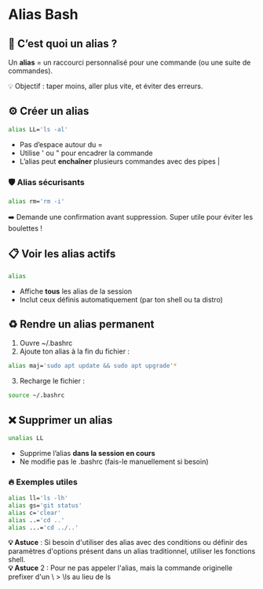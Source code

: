 # Alias Bash

## **🧠 C’est quoi un alias ?**

Un **alias** = un raccourci personnalisé pour une commande (ou une suite de commandes).

💡 Objectif : taper moins, aller plus vite, et éviter des erreurs.

## **⚙️ Créer un alias**
```bash
alias LL='ls -al'
```

- Pas d’espace autour du =
- Utilise ' ou " pour encadrer la commande
- L’alias peut **enchaîner** plusieurs commandes avec des pipes |



### **🛡️ Alias sécurisants**
```bash
alias rm='rm -i'
```
➡️ Demande une confirmation avant suppression. Super utile pour éviter les boulettes !



## **📋 Voir les alias actifs**
```bash
alias
```
- Affiche **tous** les alias de la session
- Inclut ceux définis automatiquement (par ton shell ou ta distro)



## **♻️ Rendre un alias permanent**

1.  Ouvre ~/.bashrc
2.  Ajoute ton alias à la fin du fichier :
```bash
alias maj='sudo apt update && sudo apt upgrade'*
```
3.  Recharge le fichier :
```bash
source ~/.bashrc
```


## **❌ Supprimer un alias**
```bash
unalias LL
```

- Supprime l’alias **dans la session en cours**
- Ne modifie pas le .bashrc (fais-le manuellement si besoin)

### **🔥 Exemples utiles**
```bash
alias ll='ls -lh'  
alias gs='git status'  
alias c='clear'  
alias ..='cd ..'  
alias ...='cd ../..'
```

**💡 Astuce** : Si besoin d'utiliser des alias avec des conditions ou définir des paramètres d'options présent dans un alias traditionnel, utiliser les fonctions shell.  
**💡 Astuce** 2 : Pour ne pas appeler l'alias, mais la commande originelle prefixer d'un \ > \ls au lieu de ls

